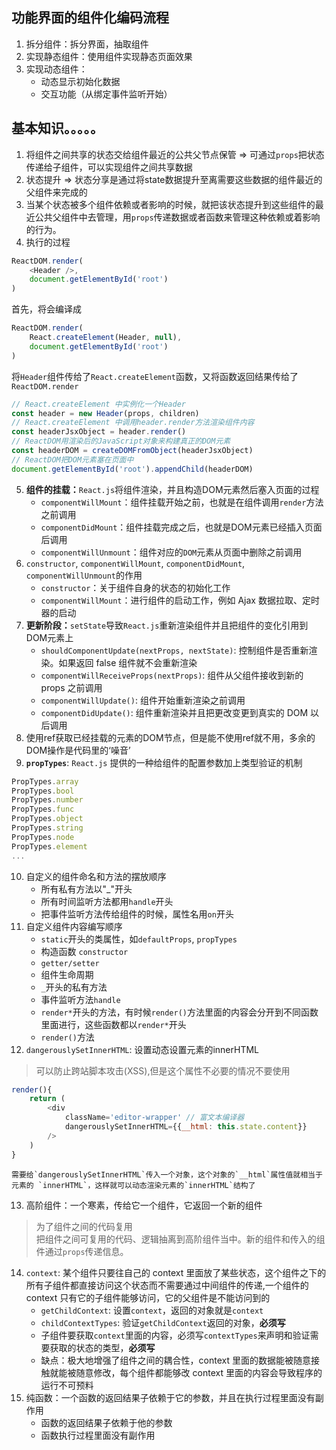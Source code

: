 <!--
 * @Description: 
 * @version: 
 * @Author: WuTao
 * @Date: 2019-07-23 15:21:11
 * @LastEditors  : WuTao
 * @LastEditTime : 2019-12-29 20:50:27
 -->
## 功能界面的组件化编码流程
1. 拆分组件：拆分界面，抽取组件
2. 实现静态组件：使用组件实现静态页面效果
3. 实现动态组件：
    * 动态显示初始化数据
    * 交互功能（从绑定事件监听开始）

## 基本知识。。。。。
1. 将组件之间共享的状态交给组件最近的公共父节点保管 => 可通过`props`把状态传递给子组件，可以实现组件之间共享数据
2. 状态提升 => 状态分享是通过将state数据提升至离需要这些数据的组件最近的父组件来完成的
3. 当某个状态被多个组件依赖或者影响的时候，就把该状态提升到这些组件的最近公共父组件中去管理，用`props`传递数据或者函数来管理这种依赖或着影响的行为。
4. 执行的过程
```javascript
ReactDOM.render(
    <Header />,
    document.getElementById('root')
)
```
首先，将会编译成
```javascript
ReactDOM.render(
    React.createElement(Header, null),
    document.getElementById('root')
)
```
将`Header`组件传给了`React.createElement`函数，又将函数返回结果传给了`ReactDOM.render`
```javascript
// React.createElement 中实例化一个Header
const header = new Header(props, children)
// React.createElement 中调用header.render方法渲染组件内容
const headerJsxObject = header.render()
// ReactDOM用渲染后的JavaScript对象来构建真正的DOM元素
const headerDOM = createDOMFromObject(headerJsxObject)
// ReactDOM把DOM元素塞在页面中
document.getElementById('root').appendChild(headerDOM)
```
5. **组件的挂载：**`React.js`将组件渲染，并且构造DOM元素然后塞入页面的过程
    * `componentWillMount`：组件挂载开始之前，也就是在组件调用`render`方法之前调用
    * `componentDidMount`：组件挂载完成之后，也就是DOM元素已经插入页面后调用
    * `componentWillUnmount`：组件对应的`DOM`元素从页面中删除之前调用
6. `constructor`, `componentWillMount`, `componentDidMount`, `componentWillUnmount`的作用
    * `constructor`：关于组件自身的状态的初始化工作
    * `componentWillMount`：进行组件的启动工作，例如 Ajax 数据拉取、定时器的启动
7. **更新阶段：**`setState`导致`React.js`重新渲染组件并且把组件的变化引用到DOM元素上
    * `shouldComponentUpdate(nextProps, nextState)`: 控制组件是否重新渲染。如果返回 false 组件就不会重新渲染
    * `componentWillReceiveProps(nextProps)`: 组件从父组件接收到新的 props 之前调用
    * `componentWillUpdate()`: 组件开始重新渲染之前调用
    * `componentDidUpdate()`: 组件重新渲染并且把更改变更到真实的 DOM 以后调用
8. 使用ref获取已经挂载的元素的DOM节点，但是能不使用ref就不用，多余的DOM操作是代码里的‘噪音’
9. **`propTypes`**: `React.js` 提供的一种给组件的配置参数加上类型验证的机制
```javascript
PropTypes.array
PropTypes.bool
PropTypes.number
PropTypes.func
PropTypes.object
PropTypes.string
PropTypes.node  
PropTypes.element
...
```
10. 自定义的组件命名和方法的摆放顺序
    * 所有私有方法以"_"开头
    * 所有时间监听方法都用`handle`开头
    * 把事件监听方法传给组件的时候，属性名用`on`开头
11. 自定义组件内容编写顺序
    * `static`开头的类属性，如`defaultProps`, `propTypes`
    * 构造函数 `constructor`
    * `getter/setter`
    * 组件生命周期
    * `_`开头的私有方法
    * 事件监听方法`handle`
    * `render*`开头的方法，有时候`render()`方法里面的内容会分开到不同函数里面进行，这些函数都以`render*`开头
    * `render()`方法
12. `dangerouslySetInnerHTML`: 设置动态设置元素的innerHTML
> 可以防止跨站脚本攻击(XSS),但是这个属性不必要的情况不要使用
```javascript
render(){
    return (
        <div
            className='editor-wrapper' // 富文本编译器
            dangerouslySetInnerHTML={{__html: this.state.content}}
        />
    )
}
```
    需要给`dangerouslySetInnerHTML`传入一个对象，这个对象的`__html`属性值就相当于元素的 `innerHTML`，这样就可以动态渲染元素的`innerHTML`结构了

13. 高阶组件：一个寒素，传给它一个组件，它返回一个新的组件
> 为了组件之间的代码复用  
把组件之间可复用的代码、逻辑抽离到高阶组件当中。新的组件和传入的组件通过`props`传递信息。
14. `context`: 某个组件只要往自己的 context 里面放了某些状态，这个组件之下的所有子组件都直接访问这个状态而不需要通过中间组件的传递,一个组件的 context 只有它的子组件能够访问，它的父组件是不能访问到的
    * `getChildContext`: 设置`context`，返回的对象就是`context`
    * `childContextTypes`: 验证`getChildContext`返回的对象，**必须写**
    * 子组件要获取`context`里面的内容，必须写`contextTypes`来声明和验证需要获取的状态的类型，**必须写**
    * 缺点：极大地增强了组件之间的耦合性，context 里面的数据能被随意接触就能被随意修改，每个组件都能够改 context 里面的内容会导致程序的运行不可预料
15. 纯函数：一个函数的返回结果子依赖于它的参数，并且在执行过程里面没有副作用
    * 函数的返回结果子依赖于他的参数
    * 函数执行过程里面没有副作用

